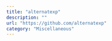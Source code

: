 ```yaml
---
title: "alternatexp"
description: ""
url: "https://github.com/alternatexp"
category: "Miscellaneous"
---
```


